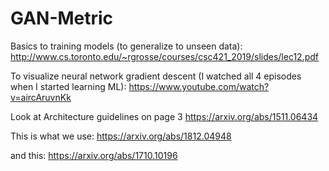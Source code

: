 # GAN-Metric
Basics to training models (to generalize to unseen data):
http://www.cs.toronto.edu/~rgrosse/courses/csc421_2019/slides/lec12.pdf

To visualize neural network gradient descent (I watched all 4 episodes when I started learning ML):
https://www.youtube.com/watch?v=aircAruvnKk

Look at Architecture guidelines on page 3 
https://arxiv.org/abs/1511.06434

This is what we use:
https://arxiv.org/abs/1812.04948

and this:
https://arxiv.org/abs/1710.10196


